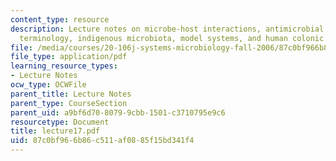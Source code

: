 ```yaml
---
content_type: resource
description: Lecture notes on microbe-host interactions, antimicrobial drug resistance,
  terminology, indigenous microbiota, model systems, and human colonic microbiota.
file: /media/courses/20-106j-systems-microbiology-fall-2006/87c0bf966b86c511af0885f15bd341f4_lecture17.pdf
file_type: application/pdf
learning_resource_types:
- Lecture Notes
ocw_type: OCWFile
parent_title: Lecture Notes
parent_type: CourseSection
parent_uid: a9bf6d70-8079-9cbb-1501-c3710795e9c6
resourcetype: Document
title: lecture17.pdf
uid: 87c0bf96-6b86-c511-af08-85f15bd341f4
---
```

